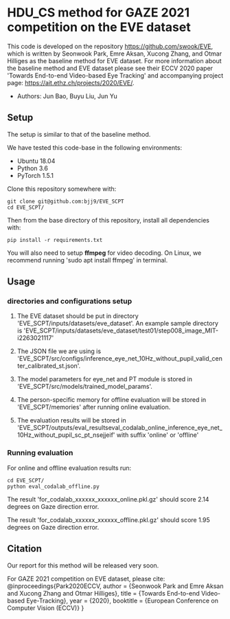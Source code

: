 # HDU_CS method for GAZE 2021 competition on the EVE dataset

This code is developed on the repository https://github.com/swook/EVE, which is written by Seonwook Park, Emre Aksan, Xucong Zhang, and Otmar Hilliges as the baseline method for EVE dataset.
For more information about the baseline method and EVE dataset please see their ECCV 2020 paper 'Towards End-to-end Video-based Eye Tracking' and accompanying project page: https://ait.ethz.ch/projects/2020/EVE/.

* Authors: Jun Bao, Buyu Liu, Jun Yu

## Setup
The setup is similar to that of the baseline method.

We have tested this code-base in the following environments:
* Ubuntu 18.04
* Python 3.6 
* PyTorch 1.5.1

Clone this repository somewhere with:

    git clone git@github.com:bjj9/EVE_SCPT
    cd EVE_SCPT/

Then from the base directory of this repository, install all dependencies with:

    pip install -r requirements.txt

You will also need to setup **ffmpeg** for video decoding. On Linux, we recommend running 'sudo apt install ffmpeg' in terminal.


## Usage

### directories and configurations setup 

1. The EVE dataset should be put in directory 'EVE_SCPT/inputs/datasets/eve_dataset'. An example sample directory is 'EVE_SCPT/inputs/datasets/eve_dataset/test01/step008_image_MIT-i2263021117'

2. The JSON file we are using is 'EVE_SCPT/src/configs/inference_eye_net_10Hz_without_pupil_valid_center_calibrated_st.json'.

3. The model parameters for eye_net and PT module is stored in 'EVE_SCPT/src/models/trained_model_params'.

4. The person-specific memory for offline evaluation will be stored in 'EVE_SCPT/memories' after running online evaluation.

5. The evaluation results will be stored in 'EVE_SCPT/outputs/eval_resultseval_codalab_online_inference_eye_net_10Hz_without_pupil_sc_pt_nsejjeif' with suffix 'online' or 'offline'


### Running evaluation
For online and offline evaluation results run:

    cd EVE_SCPT/
    python eval_codalab_offline.py

The result 'for_codalab_xxxxxx_xxxxxx_online.pkl.gz' should score 2.14 degrees on Gaze direction error.

The result 'for_codalab_xxxxxx_xxxxxx_offline.pkl.gz' should score 1.95 degrees on Gaze direction error.


## Citation
Our report for this method will be released very soon.

For GAZE 2021 competition on EVE dataset, please cite:
    @inproceedings{Park2020ECCV,
      author    = {Seonwook Park and Emre Aksan and Xucong Zhang and Otmar Hilliges},
      title     = {Towards End-to-end Video-based Eye-Tracking},
      year      = {2020},
      booktitle = {European Conference on Computer Vision (ECCV)}
    }

